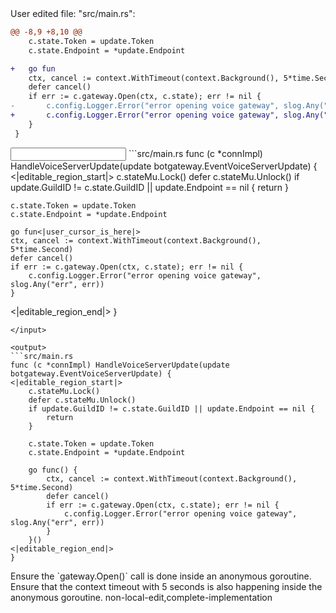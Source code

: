 <events>
User edited file: "src/main.rs":

```diff
@@ -8,9 +8,10 @@
 	c.state.Token = update.Token
 	c.state.Endpoint = *update.Endpoint

+	go fun
 	ctx, cancel := context.WithTimeout(context.Background(), 5*time.Second)
 	defer cancel()
 	if err := c.gateway.Open(ctx, c.state); err != nil {
-		c.config.Logger.Error("error opening voice gateway", slog.Any("err", err))
+		c.config.Logger.Error("error opening voice gateway", slog.Any("err", err))
 	}
 }
```
</events>

<input>
```src/main.rs
func (c *connImpl) HandleVoiceServerUpdate(update botgateway.EventVoiceServerUpdate) {
<|editable_region_start|>
	c.stateMu.Lock()
	defer c.stateMu.Unlock()
	if update.GuildID != c.state.GuildID || update.Endpoint == nil {
		return
	}

	c.state.Token = update.Token
	c.state.Endpoint = *update.Endpoint

	go fun<|user_cursor_is_here|>
	ctx, cancel := context.WithTimeout(context.Background(), 5*time.Second)
	defer cancel()
	if err := c.gateway.Open(ctx, c.state); err != nil {
		c.config.Logger.Error("error opening voice gateway", slog.Any("err", err))
	}
<|editable_region_end|>
}
```
</input>

<output>
```src/main.rs
func (c *connImpl) HandleVoiceServerUpdate(update botgateway.EventVoiceServerUpdate) {
<|editable_region_start|>
	c.stateMu.Lock()
	defer c.stateMu.Unlock()
	if update.GuildID != c.state.GuildID || update.Endpoint == nil {
		return
	}

	c.state.Token = update.Token
	c.state.Endpoint = *update.Endpoint

	go func() {
		ctx, cancel := context.WithTimeout(context.Background(), 5*time.Second)
		defer cancel()
		if err := c.gateway.Open(ctx, c.state); err != nil {
			c.config.Logger.Error("error opening voice gateway", slog.Any("err", err))
		}
	}()
<|editable_region_end|>
}
```
</output>

<assertions>
Ensure the `gateway.Open()` call is done inside an anonymous goroutine.
Ensure that the context timeout with 5 seconds is also happening inside the anonymous goroutine.
</assertions>

<labels>
non-local-edit,complete-implementation
</labels>
